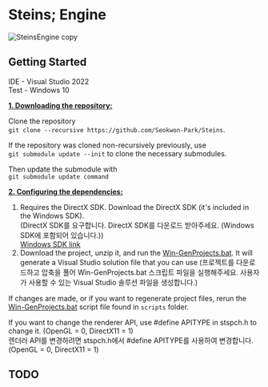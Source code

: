 # Steins; Engine
![SteinsEngine copy](https://github.com/Seokwon-Park/Steins/assets/22045739/30397492-0569-415f-943d-5cdc11ac2345)

## Getting Started
IDE - Visual Studio 2022   
Test - Windows 10

<ins>**1. Downloading the repository:**</ins>

Clone the repository   
`git clone --recursive https://github.com/Seokwon-Park/Steins`.

If the repository was cloned non-recursively previously, use    
`git submodule update --init` to clone the necessary submodules.

Then update the submodule with    
`git submodule update command`


<ins>**2. Configuring the dependencies:**</ins>

1. Requires the DirectX SDK. Download the DirectX SDK (it's included in the Windows SDK).   
(DirectX SDK를 요구합니다. DirectX SDK를 다운로드 받아주세요. (Windows SDK에 포함되어 있습니다.))   
[Windows SDK link](https://developer.microsoft.com/ko-kr/windows/downloads/sdk-archive/)   
2. Download the project, unzip it, and run the [Win-GenProjects.bat](https://github.com/Seokwon-Park/Steins/blob/master/scripts/Win-GenProjects.bat). It will generate a Visual Studio solution file that you can use
(프로젝트를 다운로드하고 압축을 풀어 Win-GenProjects.bat 스크립트 파일을 실행해주세요. 사용자가 사용할 수 있는 Visual Studio 솔루션 파일을 생성합니다.)

If changes are made, or if you want to regenerate project files, rerun the [Win-GenProjects.bat](https://github.com/Seokwon-Park/Steins/blob/master/scripts/Win-GenProjects.bat) script file found in `scripts` folder.

If you want to change the renderer API, use #define APITYPE in stspch.h to change it. (OpenGL = 0, DirectX11 = 1)   
렌더러 API를 변경하려면 stspch.h에서 #define APITYPE를 사용하여 변경합니다. (OpenGL = 0, DirectX11 = 1)

## TODO

